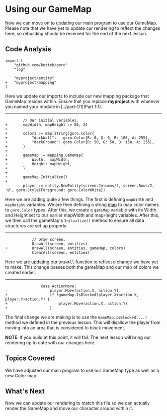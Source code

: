 # Using our GameMap
Now we can move on to updating our main program to use our GameMap. Please note that we have yet to update our rendering to reflect the changes here, so rebuilding should be reserved for the end of the next lesson.

## Code Analysis

```
import (
	"github.com/kettek/goro"
	"log"

	"myproject/entity"
+	"myproject/mapping"
)
```
Here we update our imports to include our new mapping package that GameMap resides within. Ensure that you replace **myproject** with whatever you named your module in [../part-1/1](Part 1:1).

---
```
		// Our initial variables.
+		mapWidth, mapHeight := 80, 24
+
+		colors := map[string]goro.Color{
+			"darkWall":   goro.Color{R: 0, G: 0, B: 100, A: 255},
+			"darkGround": goro.Color{R: 50, G: 50, B: 150, A: 255},
+		}
+
+		gameMap := mapping.GameMap{
+			Width:  mapWidth,
+			Height: mapHeight,
+		}
+
+		gameMap.Initialize()
+
		player := entity.NewEntity(screen.Columns/2, screen.Rows/2, '@', goro.Style{Foreground: goro.ColorWhite})

```
Here we are adding quite a few things. The first is defining `mapWidth` and `mapHeight` variables. We are then defining a string [map](https://tour.golang.org/moretypes/19) to map color names to `goro.Color` types. After this, we create a `gameMap` variable with its Width and Height set to our earlier mapWidth and mapHeight variables. After this, we then call the gameMap's `Initialize()` method to ensure all data structures are set up properly.

---
```
			// Draw screen.
-			DrawAll(screen, entities)
+			DrawAll(screen, entities, gameMap, colors)
			ClearAll(screen, entities)
```
Here we are updating our `DrawAll` function to reflect a change we have yet to make. This change passes both the gameMap and our map of colors we created earlier.

---
```
				case ActionMove:
-					player.Move(action.X, action.Y)
+					if !gameMap.IsBlocked(player.X+action.X, player.Y+action.Y) {
+						player.Move(action.X, action.Y)
+					}
```
The final change we are making is to use the `GameMap.IsBlocked(...)` method we defined in the previous lesson. This will disallow the player from moving into an area that is considered to block movement.

**NOTE**: If you build at this point, it will fail. The next lesson will bring our rendering up to date with our changes here.

## Topics Covered
We have adjusted our main program to use our GameMap type as well as a new Color map.

## What's Next
Now we can update our rendering to match this file so we can actually render the GameMap and move our character around within it.
